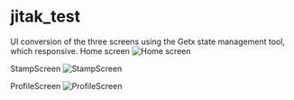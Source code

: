 # jitak_test
UI conversion of the three screens using the Getx state management tool, which responsive.
Home screen
![Home screen](https://github.com/Zubairpv/jitak_test/assets/130651305/ea784f42-a6f2-4b72-8a12-c0eb508c3af3)

StampScreen
![StampScreen](https://github.com/Zubairpv/jitak_test/assets/130651305/19737d20-3c87-4258-bca2-3d699d590c73)

ProfileScreen
![ProfileScreen](https://github.com/Zubairpv/jitak_test/assets/130651305/3b818057-9915-4ace-8800-e987e1ba7035)

